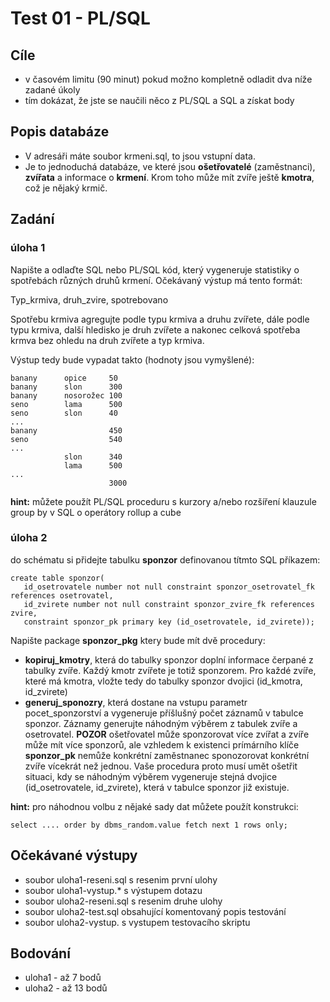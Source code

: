 # Test 01  - PL/SQL

## Cíle
  - v časovém limitu (90 minut) pokud možno kompletně odladit dva níže zadané úkoly
  - tím dokázat, že jste se naučili něco z PL/SQL a SQL a získat body

## Popis databáze
  - V adresáři máte soubor krmeni.sql, to jsou vstupní data.
  - Je to jednoduchá databáze, ve které jsou **ošetřovatelé** (zaměstnanci), **zvířata** a informace o **krmení**. Krom toho může mít zvíře ještě **kmotra**, což je nějaký krmič.

## Zadání
### úloha 1
Napište a odlaďte SQL nebo PL/SQL kód, který vygeneruje statistiky o spotřebách různých druhů krmení.
Očekávaný výstup má tento formát:

Typ_krmiva, druh_zvire, spotrebovano

Spotřebu krmiva agregujte podle typu krmiva a druhu zvířete, dále podle typu krmiva, další hledisko je druh zvířete a nakonec celková spotřeba krmva bez ohledu na druh zvířete a typ krmiva.

Výstup tedy bude vypadat takto (hodnoty jsou vymyšlené):

```
banany      opice     50
banany      slon      300
banany      nosorožec 100
seno        lama      500
seno        slon      40
...
banany                450
seno                  540
...
            slon      340
            lama      500
...
                      3000
```

**hint:** můžete použít PL/SQL proceduru s kurzory a/nebo rozšíření klauzule group by v SQL o operátory rollup a cube

### úloha 2

do schématu si přidejte tabulku **sponzor** definovanou títmto SQL příkazem:

```
create table sponzor(
   id_osetrovatele number not null constraint sponzor_osetrovatel_fk references osetrovatel,
   id_zvirete number not null constraint sponzor_zvire_fk references zvire,
   constraint sponzor_pk primary key (id_osetrovatele, id_zvirete));
```

Napište package **sponzor_pkg** ktery bude mít dvě procedury:
 - **kopiruj_kmotry**, která do tabulky sponzor doplní informace čerpané z tabulky zvíře. Každý kmotr zvířete je totiž sponzorem. Pro každé zvíře, které má kmotra, vložte tedy do tabulky sponzor dvojici (id_kmotra, id_zvirete)
 - **generuj_sponozry**, která dostane na vstupu parametr pocet_sponzorství a vygeneruje příšlušný počet záznamů v tabulce sponzor. Záznamy generujte náhodným výběrem z tabulek zvíře a osetrovatel. **POZOR** ošetřovatel může sponzorovat více zvířat a zvíře může mít více sponzorů, ale vzhledem k existenci prímárního klíče **sponzor_pk** nemůže konkrétní zaměstnanec sponozorovat konkrétní zvíře vícekrát než jednou. Vaše procedura proto musí umět ošetřit situaci, kdy se náhodným výběrem vygeneruje stejná dvojice (id_osetrovatele, id_zvirete), která v tabulce sponzor již existuje.

**hint:** pro náhodnou volbu z nějaké sady dat můžete použít konstrukci:

`select .... order by dbms_random.value fetch next 1 rows only;`

## Očekávané výstupy
 - soubor uloha1-reseni.sql s resenim první ulohy
 - soubor uloha1-vystup.*  s výstupem dotazu
 - soubor uloha2-reseni.sql s resenim druhe ulohy
 - soubor uloha2-test.sql obsahující komentovaný popis testování
 - soubor uloha2-vystup.  s vystupem testovacího skriptu

## Bodování
  - uloha1 - až 7 bodů
  - uloha2 - až 13 bodů

